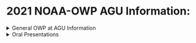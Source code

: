 # 2021 NOAA-OWP AGU Information:

<details>
<summary>General OWP at AGU Information</summary>

<details>
<summary>Interning Virtually</summary>

[![Interning Virtually video about intern experience at OWP](https://img.youtube.com/vi/zgMChRQrYDQ/0.jpg)](https://www.youtube.com/watch?v=zgMChRQrYDQ)

</details>

<details>
<summary>Working at the National Water Center Story Map</summary>

[![ESRI Story Map](https://water.noaa.gov/images/a0f23df.jpg)](https://storymaps.arcgis.com/stories/bd24999334674fc09f52bd30cff4d9ff)

</details>
</details>

<details>
<summary>Oral Presentations</summary>

[Improving National Water Model Streamflow Performance through Parameter Calibration](/Oral_Presentations/Feng_AGU_2021.pdf)

[Joint Computational Domain Partitioning of Rainfall-Runoff Models with (Kinematic) Streamflow Routing Models](/Oral_Presentations/Frazier_AGU_2021.pdf)

</details>
